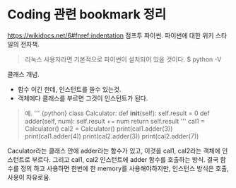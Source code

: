 # Coding 관련 bookmark 정리

https://wikidocs.net/6#fnref:indentation
점프투 파이썬. 파이썬에 대한 위키 스타일의 전차책.
> 리눅스 사용자라면 기본적으로 파이썬이 설치되어 있을 것이다.
$ python -V

클래스 개념.
-  함수 이긴 한데, 인스턴트를 쓸수 있는것.
-  객체에다 클래스를 부르면 그것이 인스턴트가 된다.  
> 예.
'''
  {python}  class Calculator:
	  		def __init__(self):
				self.result = 0
			def adder(self, num):
				self.result += num
				return self.result
'''
    cal1 = Calculator()
    cal2 = Calculator()
    print(cal1.adder(3))
    print(cal1.adder(4))
    print(cal2.adder(3))
    print(cal2.adder(7))


Caculator라는 클래스 안에 adder라는 함수가 있고, 이것을 cal1, cal2라는 객체에 인스턴트로 부르다. 그리고 cal1, cal2 인스턴트에 adder 함수를 호출하는 방식. 결국 함수를 정의 하고 사용하면 한번에 한 memory를 사용해야하지만, 인스턴스 방식은 호출, 사용이 자유로움.
